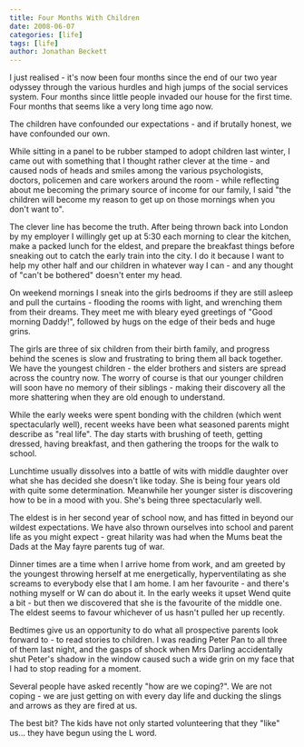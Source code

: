 ```yaml
---
title: Four Months With Children
date: 2008-06-07
categories: [life]
tags: [life]
author: Jonathan Beckett
---
```


I just realised - it's now been four months since the end of our two year odyssey through the various hurdles and high jumps of the social services system. Four months since little people invaded our house for the first time. Four months that seems like a very long time ago now.

The children have confounded our expectations - and if brutally honest, we have confounded our own.

While sitting in a panel to be rubber stamped to adopt children last winter, I came out with something that I thought rather clever at the time - and caused nods of heads and smiles among the various psychologists, doctors, policemen and care workers around the room - while reflecting about me becoming the primary source of income for our family, I said "the children will become my reason to get up on those mornings when you don't want to".

The clever line has become the truth. After being thrown back into London by my employer I willingly get up at 5:30 each morning to clear the kitchen, make a packed lunch for the eldest, and prepare the breakfast things before sneaking out to catch the early train into the city. I do it because I want to help my other half and our children in whatever way I can - and any thought of "can't be bothered" doesn't enter my head.

On weekend mornings I sneak into the girls bedrooms if they are still asleep and pull the curtains - flooding the rooms with light, and wrenching them from their dreams. They meet me with bleary eyed greetings of "Good morning Daddy!", followed by hugs on the edge of their beds and huge grins.

The girls are three of six children from their birth family, and progress behind the scenes is slow and frustrating to bring them all back together. We have the youngest children - the elder brothers and sisters are spread across the country now. The worry of course is that our younger children will soon have no memory of their siblings - making their discovery all the more shattering when they are old enough to understand.

While the early weeks were spent bonding with the children (which went spectacularly well), recent weeks have been what seasoned parents might describe as "real life". The day starts with brushing of teeth, getting dressed, having breakfast, and then gathering the troops for the walk to school.

Lunchtime usually dissolves into a battle of wits with middle daughter over what she has decided she doesn't like today. She is being four years old with quite some determination. Meanwhile her younger sister is discovering how to be in a mood with you. She's being three spectacularly well.

The eldest is in her second year of school now, and has fitted in beyond our wildest expectations. We have also thrown ourselves into school and parent life as you might expect - great hilarity was had when the Mums beat the Dads at the May fayre parents tug of war.

Dinner times are a time when I arrive home from work, and am greeted by the youngest throwing herself at me energetically, hyperventilating as she screams to everybody else that I am home. I am her favourite - and there's nothing myself or W can do about it. In the early weeks it upset Wend quite a bit - but then we discovered that she is the favourite of the middle one. The eldest seems to favour whichever of us hasn't pulled her up recently.

Bedtimes give us an opportunity to do what all prospective parents look forward to - to read stories to children. I was reading Peter Pan to all three of them last night, and the gasps of shock when Mrs Darling accidentally shut Peter's shadow in the window caused such a wide grin on my face that I had to stop reading for a moment.

Several people have asked recently "how are we coping?". We are not coping - we are just getting on with every day life and ducking the slings and arrows as they are fired at us.

The best bit? The kids have not only started volunteering that they "like" us... they have begun using the L word.